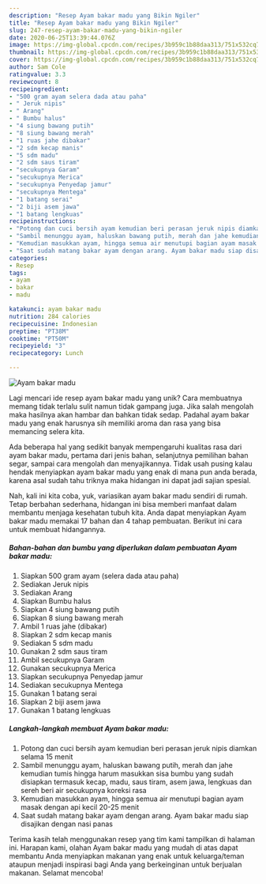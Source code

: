```yaml
---
description: "Resep Ayam bakar madu yang Bikin Ngiler"
title: "Resep Ayam bakar madu yang Bikin Ngiler"
slug: 247-resep-ayam-bakar-madu-yang-bikin-ngiler
date: 2020-06-25T13:39:44.076Z
image: https://img-global.cpcdn.com/recipes/3b959c1b88daa313/751x532cq70/ayam-bakar-madu-foto-resep-utama.jpg
thumbnail: https://img-global.cpcdn.com/recipes/3b959c1b88daa313/751x532cq70/ayam-bakar-madu-foto-resep-utama.jpg
cover: https://img-global.cpcdn.com/recipes/3b959c1b88daa313/751x532cq70/ayam-bakar-madu-foto-resep-utama.jpg
author: Sam Cole
ratingvalue: 3.3
reviewcount: 8
recipeingredient:
- "500 gram ayam selera dada atau paha"
- " Jeruk nipis"
- " Arang"
- " Bumbu halus"
- "4 siung bawang putih"
- "8 siung bawang merah"
- "1 ruas jahe dibakar"
- "2 sdm kecap manis"
- "5 sdm madu"
- "2 sdm saus tiram"
- "secukupnya Garam"
- "secukupnya Merica"
- "secukupnya Penyedap jamur"
- "secukupnya Mentega"
- "1 batang serai"
- "2 biji asem jawa"
- "1 batang lengkuas"
recipeinstructions:
- "Potong dan cuci bersih ayam kemudian beri perasan jeruk nipis diamkan selama 15 menit"
- "Sambil menunggu ayam, haluskan bawang putih, merah dan jahe kemudian tumis hingga harum masukkan sisa bumbu yang sudah disiapkan termasuk kecap, madu, saus tiram, asem jawa, lengkuas dan sereh beri air secukupnya koreksi rasa"
- "Kemudian masukkan ayam, hingga semua air menutupi bagian ayam masak dengan api kecil 20-25 menit"
- "Saat sudah matang bakar ayam dengan arang. Ayam bakar madu siap disajikan dengan nasi panas"
categories:
- Resep
tags:
- ayam
- bakar
- madu

katakunci: ayam bakar madu 
nutrition: 284 calories
recipecuisine: Indonesian
preptime: "PT38M"
cooktime: "PT50M"
recipeyield: "3"
recipecategory: Lunch

---
```



![Ayam bakar madu](https://img-global.cpcdn.com/recipes/3b959c1b88daa313/751x532cq70/ayam-bakar-madu-foto-resep-utama.jpg)

Lagi mencari ide resep ayam bakar madu yang unik? Cara membuatnya memang tidak terlalu sulit namun tidak gampang juga. Jika salah mengolah maka hasilnya akan hambar dan bahkan tidak sedap. Padahal ayam bakar madu yang enak harusnya sih memiliki aroma dan rasa yang bisa memancing selera kita.

Ada beberapa hal yang sedikit banyak mempengaruhi kualitas rasa dari ayam bakar madu, pertama dari jenis bahan, selanjutnya pemilihan bahan segar, sampai cara mengolah dan menyajikannya. Tidak usah pusing kalau hendak menyiapkan ayam bakar madu yang enak di mana pun anda berada, karena asal sudah tahu triknya maka hidangan ini dapat jadi sajian spesial.




Nah, kali ini kita coba, yuk, variasikan ayam bakar madu sendiri di rumah. Tetap berbahan sederhana, hidangan ini bisa memberi manfaat dalam membantu menjaga kesehatan tubuh kita. Anda dapat menyiapkan Ayam bakar madu memakai 17 bahan dan 4 tahap pembuatan. Berikut ini cara untuk membuat hidangannya.

<!--inarticleads1-->

##### Bahan-bahan dan bumbu yang diperlukan dalam pembuatan Ayam bakar madu:

1. Siapkan 500 gram ayam (selera dada atau paha)
1. Sediakan  Jeruk nipis
1. Sediakan  Arang
1. Siapkan  Bumbu halus
1. Siapkan 4 siung bawang putih
1. Siapkan 8 siung bawang merah
1. Ambil 1 ruas jahe (dibakar)
1. Siapkan 2 sdm kecap manis
1. Sediakan 5 sdm madu
1. Gunakan 2 sdm saus tiram
1. Ambil secukupnya Garam
1. Gunakan secukupnya Merica
1. Siapkan secukupnya Penyedap jamur
1. Sediakan secukupnya Mentega
1. Gunakan 1 batang serai
1. Siapkan 2 biji asem jawa
1. Gunakan 1 batang lengkuas




<!--inarticleads2-->

##### Langkah-langkah membuat Ayam bakar madu:

1. Potong dan cuci bersih ayam kemudian beri perasan jeruk nipis diamkan selama 15 menit
1. Sambil menunggu ayam, haluskan bawang putih, merah dan jahe kemudian tumis hingga harum masukkan sisa bumbu yang sudah disiapkan termasuk kecap, madu, saus tiram, asem jawa, lengkuas dan sereh beri air secukupnya koreksi rasa
1. Kemudian masukkan ayam, hingga semua air menutupi bagian ayam masak dengan api kecil 20-25 menit
1. Saat sudah matang bakar ayam dengan arang. Ayam bakar madu siap disajikan dengan nasi panas




Terima kasih telah menggunakan resep yang tim kami tampilkan di halaman ini. Harapan kami, olahan Ayam bakar madu yang mudah di atas dapat membantu Anda menyiapkan makanan yang enak untuk keluarga/teman ataupun menjadi inspirasi bagi Anda yang berkeinginan untuk berjualan makanan. Selamat mencoba!
